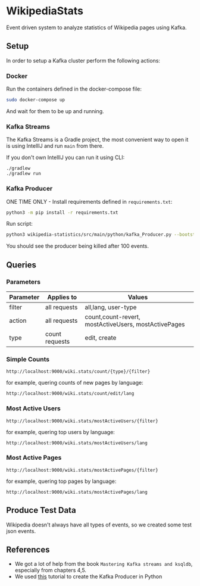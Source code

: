 # WikipediaStats
Event driven system to analyze statistics of Wikipedia pages using Kafka.

## Setup
In order to setup a Kafka cluster perform the following actions:

### Docker
Run the containers defined in the docker-compose file:

```bash
sudo docker-compose up
```

And wait for them to be up and running.

### Kafka Streams
The Kafka Streams is a Gradle project, the most convenient way to open it is using IntellIJ and run `main` from there.

If you don't own IntellIJ you can run it using CLI:
```
./gradlew
./gradlew run
```

### Kafka Producer
ONE TIME ONLY - Install requirements defined in `requirements.txt`:

```bash
python3 -m pip install -r requirements.txt
```

Run script:
```bash
python3 wikipedia-statistics/src/main/python/kafka_Producer.py --bootstrap-server localhost:29092 --topic-name wikipedia-events --events-to-produce 100
```
You should see the producer being killed after 100 events.

## Queries

### Parameters
| Parameter   | Applies to   | Values                  |
| ----------- | ----------   | -----------             |
| filter      | all requests | all,lang, user-type |
| action      | all requests | count,count-revert, mostActiveUsers, mostActivePages |
| type        | count requests | edit, create

### Simple Counts
`http://localhost:9000/wiki.stats/count/{type}/{filter}`

for example, quering counts of new pages by language:
```
http://localhost:9000/wiki.stats/count/edit/lang
```

### Most Active Users
`http://localhost:9000/wiki.stats/mostActiveUsers/{filter}`

for example, quering top users by language:
```
http://localhost:9000/wiki.stats/mostActiveUsers/lang
```

### Most Active Pages
`http://localhost:9000/wiki.stats/mostActivePages/{filter}`

for example, quering top pages by language:
```
http://localhost:9000/wiki.stats/mostActivePages/lang
```

## Produce Test Data
Wikipedia doesn't always have all types of events, so we created some test json events.

## References
- We got a lot of help from the book `Mastering Kafka streams and ksqldb`, especially from chapters 4,5.
- We used [this](https://towardsdatascience.com/introduction-to-apache-kafka-with-wikipedias-eventstreams-service-d06d4628e8d9) tutorial to create the Kafka Producer in Python







